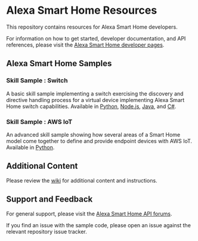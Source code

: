 # Alexa Smart Home Resources

This repository contains resources for Alexa Smart Home developers. 

For information on how to get started, developer documentation, and API references, please visit the [Alexa Smart Home developer pages](https://developer.amazon.com/alexa/smart-home).

## Alexa Smart Home Samples

### Skill Sample : Switch
A basic skill sample implementing a switch exercising the discovery and directive handling process for a virtual device implementing Alexa Smart Home switch capabilities. Available in [Python](https://github.com/alexa/skill-sample-python-smarthome-switch), [Node.js](https://github.com/alexa/skill-sample-nodejs-smarthome-switch), [Java](https://github.com/alexa/skill-sample-java-smarthome-switch), and [C#](https://github.com/alexa/skill-sample-csharp-smarthome-switch).

### Skill Sample : AWS IoT
An advanced skill sample showing how several areas of a Smart Home model come together to define and provide endpoint devices with AWS IoT. Available in [Python](https://github.com/alexa/skill-sample-python-smarthome-iot).

## Additional Content

Please review the [wiki](https://github.com/alexa/alexa-smarthome/wiki/reinvent) for additional content and instructions.

## Support and Feedback

For general support, please visit the [Alexa Smart Home API forums](https://forums.developer.amazon.com/spaces/33/index.html).

If you find an issue with the sample code, please open an issue against the relevant repository issue tracker.
